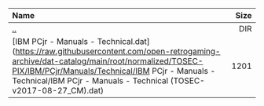 |Name|Size|
|:---|---:|
|[..](../index.html)|DIR|
|[IBM PCjr - Manuals - Technical.dat](https://raw.githubusercontent.com/open-retrogaming-archive/dat-catalog/main/root/normalized/TOSEC-PIX/IBM/PCjr/Manuals/Technical/IBM PCjr - Manuals - Technical/IBM PCjr - Manuals - Technical (TOSEC-v2017-08-27_CM).dat)|1201|
